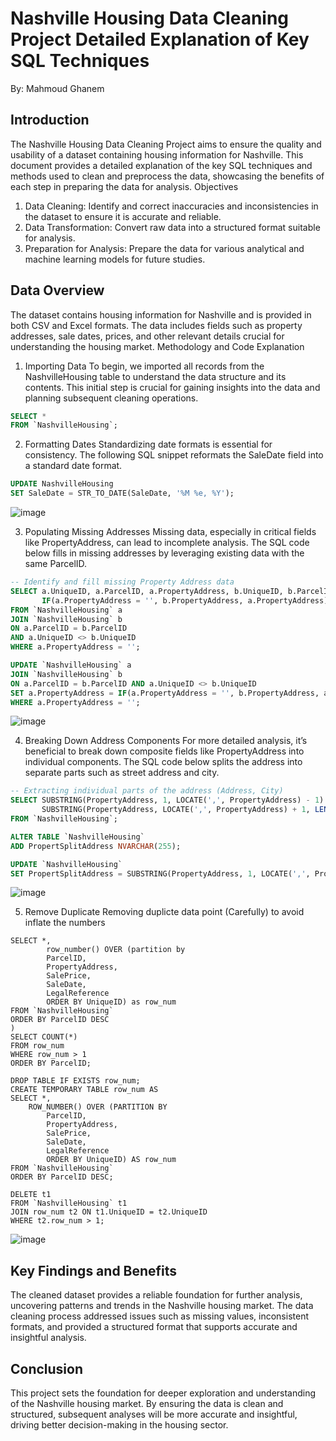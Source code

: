 # Nashville Housing Data Cleaning Project Detailed Explanation of Key SQL Techniques
By: Mahmoud Ghanem

## Introduction
The Nashville Housing Data Cleaning Project aims to ensure the quality and usability of a dataset containing housing information for Nashville. This document provides a detailed explanation of the key SQL techniques and methods used to clean and preprocess the data, showcasing the benefits of each step in preparing the data for analysis.
Objectives
1. Data Cleaning: Identify and correct inaccuracies and inconsistencies in the dataset to ensure it is accurate and reliable.
2. Data Transformation: Convert raw data into a structured format suitable for analysis.
3. Preparation for Analysis: Prepare the data for various analytical and machine learning models for future studies.

## Data Overview
The dataset contains housing information for Nashville and is provided in both CSV and Excel formats. The data includes fields such as property addresses, sale dates, prices, and other relevant details crucial for understanding the housing market.
Methodology and Code Explanation

1. Importing Data
To begin, we imported all records from the NashvilleHousing table to understand the data structure and its contents. This initial step is crucial for gaining insights into the data and planning subsequent cleaning operations.
```sql
SELECT *
FROM `NashvilleHousing`;
```

2. Formatting Dates
Standardizing date formats is essential for consistency. The following SQL snippet reformats the SaleDate field into a standard date format.
```sql
UPDATE NashvilleHousing
SET SaleDate = STR_TO_DATE(SaleDate, '%M %e, %Y');
```
![image](https://github.com/mmaghanem/sql_cleaning/assets/109820939/05a4c89e-f25a-45ce-89d8-0f28ab68cbe5)


3. Populating Missing Addresses
Missing data, especially in critical fields like PropertyAddress, can lead to incomplete analysis. The SQL code below fills in missing addresses by leveraging existing data with the same ParcelID.
```sql
-- Identify and fill missing Property Address data
SELECT a.UniqueID, a.ParcelID, a.PropertyAddress, b.UniqueID, b.ParcelID, b.PropertyAddress,
       IF(a.PropertyAddress = '', b.PropertyAddress, a.PropertyAddress) as address
FROM `NashvilleHousing` a
JOIN `NashvilleHousing` b
ON a.ParcelID = b.ParcelID
AND a.UniqueID <> b.UniqueID
WHERE a.PropertyAddress = '';

UPDATE `NashvilleHousing` a
JOIN `NashvilleHousing` b
ON a.ParcelID = b.ParcelID AND a.UniqueID <> b.UniqueID
SET a.PropertyAddress = IF(a.PropertyAddress = '', b.PropertyAddress, a.PropertyAddress)
WHERE a.PropertyAddress = '';
```
![image](https://github.com/mmaghanem/sql_cleaning/assets/109820939/4cbdd146-7f8d-4a95-91d2-34bde34e56c1)


4. Breaking Down Address Components
For more detailed analysis, it’s beneficial to break down composite fields like PropertyAddress into individual components. The SQL code below splits the address into separate parts such as street address and city.
```sql
-- Extracting individual parts of the address (Address, City)
SELECT SUBSTRING(PropertyAddress, 1, LOCATE(',', PropertyAddress) - 1) AS Address,
       SUBSTRING(PropertyAddress, LOCATE(',', PropertyAddress) + 1, LENGTH(PropertyAddress)) AS City
FROM `NashvilleHousing`;

ALTER TABLE `NashvilleHousing`
ADD PropertSplitAddress NVARCHAR(255);

UPDATE `NashvilleHousing`
SET PropertSplitAddress = SUBSTRING(PropertyAddress, 1, LOCATE(',', PropertyAddress) - 1);
```
![image](https://github.com/mmaghanem/sql_cleaning/assets/109820939/5b0cec5e-f2ac-4060-b120-fe4f384e6f6c)

5. Remove Duplicate
Removing duplicte data point (Carefully) to avoid inflate the numbers
```WITH row_num AS (
SELECT *,
		row_number() OVER (partition by 
        ParcelID,
        PropertyAddress,
        SalePrice,
        SaleDate,
        LegalReference
        ORDER BY UniqueID) as row_num
FROM `NashvilleHousing`
ORDER BY ParcelID DESC
)
SELECT COUNT(*)
FROM row_num
WHERE row_num > 1
ORDER BY ParcelID;

DROP TABLE IF EXISTS row_num;
CREATE TEMPORARY TABLE row_num AS
SELECT *,
    ROW_NUMBER() OVER (PARTITION BY 
        ParcelID,
        PropertyAddress,
        SalePrice,
        SaleDate,
        LegalReference
        ORDER BY UniqueID) AS row_num
FROM `NashvilleHousing`
ORDER BY ParcelID DESC;

DELETE t1
FROM `NashvilleHousing` t1
JOIN row_num t2 ON t1.UniqueID = t2.UniqueID
WHERE t2.row_num > 1;
```
![image](https://github.com/mmaghanem/sql_cleaning/assets/109820939/4c30df74-3bfc-41e7-90df-535966232c1b)


## Key Findings and Benefits
The cleaned dataset provides a reliable foundation for further analysis, uncovering patterns and trends in the Nashville housing market. The data cleaning process addressed issues such as missing values, inconsistent formats, and provided a structured format that supports accurate and insightful analysis.

## Conclusion
This project sets the foundation for deeper exploration and understanding of the Nashville housing market. By ensuring the data is clean and structured, subsequent analyses will be more accurate and insightful, driving better decision-making in the housing sector.

